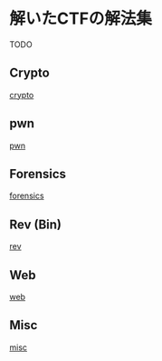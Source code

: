 <!-- TITLE: Ctf Writeups -->
<!-- SUBTITLE: A quick summary of Ctf Writeups -->

# 解いたCTFの解法集

TODO

## Crypto

[crypto](/ctf/writeups/crypto)

## pwn

[pwn](/ctf/writeups/pwn)

## Forensics

[forensics](/ctf/writeups/forensics)

## Rev (Bin)

[rev](/ctf/writeups/rev)

## Web
[web](/ctf/writeups/web)

## Misc

[misc](/ctf/writeups/misc)
